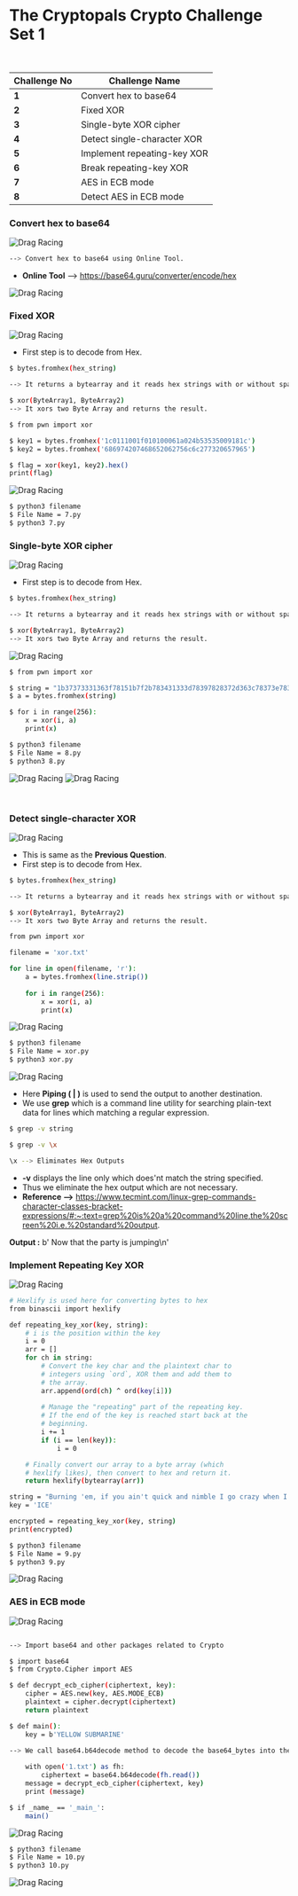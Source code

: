 # The Cryptopals Crypto Challenge Set 1
&nbsp;

| Challenge No | Challenge Name |
| ------ | ------ |
| **1** | Convert hex to base64 |
| **2** | Fixed XOR |
| **3** | Single-byte XOR cipher |
| **4** | Detect single-character XOR |
| **5** | Implement repeating-key XOR |
| **6** | Break repeating-key XOR |
| **7** | AES in ECB mode |
| **8** | Detect AES in ECB mode |

### Convert hex to base64

![Drag Racing](https://github.com/abhishekabi2002/Bi0s/blob/master/Cryptography/Assets/28.jpeg?raw=true)

```sh
--> Convert hex to base64 using Online Tool. 
```

- **Online Tool** --> https://base64.guru/converter/encode/hex

![Drag Racing](https://github.com/abhishekabi2002/Bi0s/blob/master/Cryptography/Assets/26.jpeg?raw=true)

### Fixed XOR

![Drag Racing](https://github.com/abhishekabi2002/Bi0s/blob/master/Cryptography/Assets/27.jpeg?raw=true)

- First step is to decode from Hex.
```sh
$ bytes.fromhex(hex_string)

--> It returns a bytearray and it reads hex strings with or without space separator.

$ xor(ByteArray1, ByteArray2)
--> It xors two Byte Array and returns the result.
```

```sh
$ from pwn import xor

$ key1 = bytes.fromhex('1c0111001f010100061a024b53535009181c')
$ key2 = bytes.fromhex('686974207468652062756c6c277320657965')

$ flag = xor(key1, key2).hex()
print(flag)
```

![Drag Racing](https://github.com/abhishekabi2002/Bi0s/blob/master/Cryptography/Assets/29.jpeg?raw=true)

```sh
$ python3 filename
$ File Name = 7.py
$ python3 7.py
```

### Single-byte XOR cipher
![Drag Racing](https://github.com/abhishekabi2002/Bi0s/blob/master/Cryptography/Assets/34.jpeg?raw=true)

- First step is to decode from Hex.
```sh
$ bytes.fromhex(hex_string)

--> It returns a bytearray and it reads hex strings with or without space separator.

$ xor(ByteArray1, ByteArray2)
--> It xors two Byte Array and returns the result.
```

![Drag Racing](https://github.com/abhishekabi2002/Bi0s/blob/master/Cryptography/Assets/31.jpeg?raw=true)

```sh
$ from pwn import xor

$ string = "1b37373331363f78151b7f2b783431333d78397828372d363c78373e783a393b3736"
$ a = bytes.fromhex(string)

$ for i in range(256):
    x = xor(i, a)
    print(x)
```

```sh
$ python3 filename
$ File Name = 8.py
$ python3 8.py
```

![Drag Racing](https://github.com/abhishekabi2002/Bi0s/blob/master/Cryptography/Assets/33.jpeg?raw=true)
![Drag Racing](https://github.com/abhishekabi2002/Bi0s/blob/master/Cryptography/Assets/32.jpeg?raw=true)

&nbsp;

### Detect single-character XOR

![Drag Racing](https://github.com/abhishekabi2002/Bi0s/blob/master/Cryptography/Assets/45.jpeg?raw=true)

- This is same as the **Previous Question**.
-  First step is to decode from Hex.

```sh
$ bytes.fromhex(hex_string)

--> It returns a bytearray and it reads hex strings with or without space separator.

$ xor(ByteArray1, ByteArray2)
--> It xors two Byte Array and returns the result.
```

```sh
from pwn import xor

filename = 'xor.txt'

for line in open(filename, 'r'):
    a = bytes.fromhex(line.strip())
    
    for i in range(256):
        x = xor(i, a)
        print(x)
```
![Drag Racing](https://github.com/abhishekabi2002/Bi0s/blob/master/Cryptography/Assets/46.jpeg?raw=true)

```sh
$ python3 filename
$ File Name = xor.py
$ python3 xor.py
```
![Drag Racing](https://github.com/abhishekabi2002/Bi0s/blob/master/Cryptography/Assets/47.jpeg?raw=true)

- Here **Piping ( | )** is used to send the output to another destination.
- We use **grep** which is a command line utility for searching plain-text data for lines which matching a regular expression.

```sh
$ grep -v string

$ grep -v \x 

\x --> Eliminates Hex Outputs
```

- **-v** displays the line only which does'nt match the string specified.
- Thus we eliminate the hex output which are not necessary.
- **Reference -->** https://www.tecmint.com/linux-grep-commands-character-classes-bracket-expressions/#:~:text=grep%20is%20a%20command%20line,the%20screen%20i.e.%20standard%20output.

**Output :** b' Now that the party is jumping\n'

### Implement Repeating Key XOR

![Drag Racing](https://github.com/abhishekabi2002/Bi0s/blob/master/Cryptography/Assets/38.jpeg?raw=true)

```sh
# Hexlify is used here for converting bytes to hex
from binascii import hexlify

def repeating_key_xor(key, string):
    # i is the position within the key
    i = 0
    arr = []
    for ch in string:
    	# Convert the key char and the plaintext char to
        # integers using `ord`, XOR them and add them to
        # the array.
        arr.append(ord(ch) ^ ord(key[i]))
        
		# Manage the "repeating" part of the repeating key.
        # If the end of the key is reached start back at the
        # beginning.
        i += 1
        if (i == len(key)):
            i = 0

	# Finally convert our array to a byte array (which
    # hexlify likes), then convert to hex and return it.
    return hexlify(bytearray(arr))

string = "Burning 'em, if you ain't quick and nimble I go crazy when I hear a cymbal"
key = 'ICE'

encrypted = repeating_key_xor(key, string)
print(encrypted)
```

```sh
$ python3 filename
$ File Name = 9.py
$ python3 9.py
```

![Drag Racing](https://github.com/abhishekabi2002/Bi0s/blob/master/Cryptography/Assets/39.jpeg?raw=true)

### AES in ECB mode

![Drag Racing](https://github.com/abhishekabi2002/Bi0s/blob/master/Cryptography/Assets/36.jpeg?raw=true)

```sh

--> Import base64 and other packages related to Crypto

$ import base64
$ from Crypto.Cipher import AES

$ def decrypt_ecb_cipher(ciphertext, key): 
	cipher = AES.new(key, AES.MODE_ECB) 
	plaintext = cipher.decrypt(ciphertext) 
	return plaintext

$ def main():
	key = b'YELLOW SUBMARINE'
	
--> We call base64.b64decode method to decode the base64_bytes into the ciphertext variable. 

	with open('1.txt') as fh: 
		ciphertext = base64.b64decode(fh.read()) 
	message = decrypt_ecb_cipher(ciphertext, key) 
	print (message)

$ if _name_ == '_main_':
	main()
```

![Drag Racing](https://github.com/abhishekabi2002/Bi0s/blob/master/Cryptography/Assets/37.jpeg?raw=true)

```sh
$ python3 filename
$ File Name = 10.py
$ python3 10.py
```

![Drag Racing](https://github.com/abhishekabi2002/Bi0s/blob/master/Cryptography/Assets/40.jpeg?raw=true)
